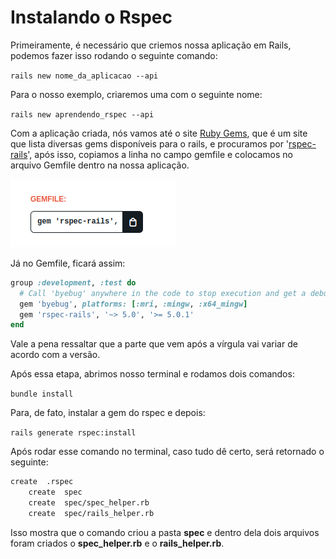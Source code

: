 # Instalando o Rspec

Primeiramente, é necessário que criemos nossa aplicação em Rails, podemos fazer isso rodando o seguinte comando:

`rails new nome_da_aplicacao --api`

Para o nosso exemplo, criaremos uma com o seguinte nome:

`rails new aprendendo_rspec --api`

Com a aplicação criada, nós vamos até o site [Ruby Gems](https://rubygems.org/), que é um site que lista diversas gems disponíveis para o rails, e procuramos por '[rspec-rails](https://rubygems.org/gems/rspec-rails)', após isso, copiamos a linha no campo gemfile e colocamos no arquivo Gemfile dentro na nossa aplicação.

![Gem](../../imagens/gemfile_rspec_rails.png)

Já no Gemfile, ficará assim:

```ruby
group :development, :test do
  # Call 'byebug' anywhere in the code to stop execution and get a debugger console
  gem 'byebug', platforms: [:mri, :mingw, :x64_mingw]
  gem 'rspec-rails', '~> 5.0', '>= 5.0.1'
end
```

Vale a pena ressaltar que a parte que vem após a vírgula vai variar de acordo com a versão.

Após essa etapa, abrimos nosso terminal e rodamos dois comandos:

`bundle install`

Para, de fato, instalar a gem do rspec e depois:

`rails generate rspec:install`

Após rodar esse comando no terminal, caso tudo dê certo, será retornado o seguinte:

```bash
create  .rspec
    create  spec
    create  spec/spec_helper.rb
    create  spec/rails_helper.rb
```

Isso mostra que o comando criou a pasta **spec** e dentro dela dois arquivos foram criados o **spec_helper.rb** e o **rails_helper.rb**.
